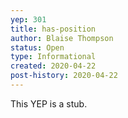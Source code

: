 ```yaml
---
yep: 301
title: has-position
author: Blaise Thompson
status: Open
type: Informational
created: 2020-04-22
post-history: 2020-04-22
---
```


This YEP is a stub.
